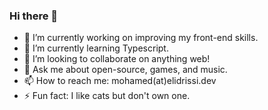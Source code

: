 ### Hi there 👋

- 🔭 I’m currently working on improving my front-end skills.
- 🌱 I’m currently learning Typescript.
- 👯 I’m looking to collaborate on anything web!
- 💬 Ask me about open-source, games, and music.
- 📫 How to reach me: mohamed(at)elidrissi.dev
- ⚡ Fun fact: I like cats but don't own one.
